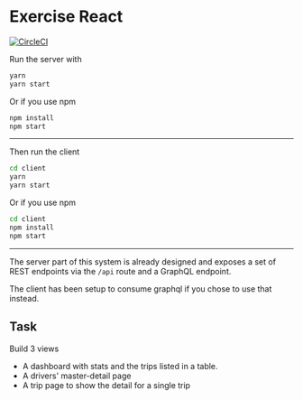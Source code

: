 # Exercise React
[![CircleCI](https://circleci.com/gh/AbetangJoseph/exercise-react.svg?style=svg)](https://circleci.com/gh/AbetangJoseph/exercise-react)

Run the server with

```bash
yarn
yarn start
```

Or if you use npm

```bash
npm install
npm start
```

---

Then run the client

```bash
cd client
yarn
yarn start
```

Or if you use npm

```bash
cd client
npm install
npm start
```

---

The server part of this system is already designed and exposes a set of REST endpoints via the `/api` route and a GraphQL endpoint.

The client has been setup to consume graphql if you chose to use that instead.

## Task

Build 3 views

- A dashboard with stats and the trips listed in a table.
- A drivers' master-detail page
- A trip page to show the detail for a single trip
